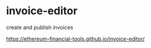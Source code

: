 # invoice-editor
create and publish invoices

https://ethereum-financial-tools.github.io/invoice-editor/
